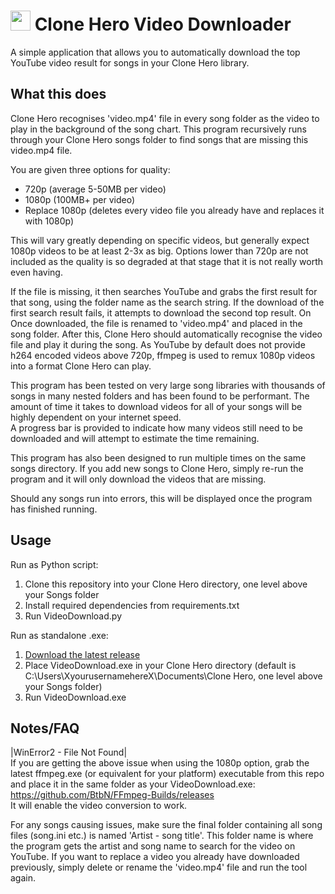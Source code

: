 <img src="https://github.com/jshackles/CloneHeroVideoDownloader/raw/master/assets/icon.png" width="32" height="32"></img> Clone Hero Video Downloader
===========
A simple application that allows you to automatically download the top YouTube video result for songs in your Clone Hero library.

What this does
-------
Clone Hero recognises 'video.mp4' file in every song folder as the video to play in the background of the song chart. 
This program recursively runs through your Clone Hero songs folder to find songs that are missing this video.mp4 file. 

You are given three options for quality:
- 720p (average 5-50MB per video)
- 1080p (100MB+ per video)
- Replace 1080p (deletes every video file you already have and replaces it with 1080p)
  
This will vary greatly depending on specific videos, but generally expect 1080p videos to be at least 2-3x as big.
Options lower than 720p are not included as the quality is so degraded at that stage that it is not really worth even having.

If the file is missing, it then searches YouTube and grabs the first result for that song, using the folder name as the search string. If the download of the first search result fails, it attempts to download the second top result. On
Once downloaded, the file is renamed to 'video.mp4' and placed in the song folder. After this, Clone Hero should automatically recognise the video file and play it during the song.
As YouTube by default does not provide h264 encoded videos above 720p, ffmpeg is used to remux 1080p videos into a format Clone Hero can play.

This program has been tested on very large song libraries with thousands of songs in many nested folders and has been found to be performant.
The amount of time it takes to download videos for all of your songs will be highly dependent on your internet speed.  
A progress bar is provided to indicate how many videos still need to be downloaded and will attempt to estimate the time remaining.

This program has also been designed to run multiple times on the same songs directory. If you add new songs to Clone Hero, simply re-run the program and it will only download the videos that are missing.

Should any songs run into errors, this will be displayed once the program has finished running.

Usage
-------
Run as Python script:
1. Clone this repository into your Clone Hero directory, one level above your Songs folder
2. Install required dependencies from requirements.txt
3. Run VideoDownload.py
   
Run as standalone .exe:
1. [Download the latest release](https://github.com/stripedew/CloneHeroVideoDownloader/releases/latest)
2. Place VideoDownload.exe in your Clone Hero directory (default is C:\Users\XyourusernamehereX\Documents\Clone Hero, one level above your Songs folder)
3. Run VideoDownload.exe

Notes/FAQ
-------

|WinError2 - File Not Found|  
If you are getting the above issue when using the 1080p option, grab the latest ffmpeg.exe (or equivalent for your platform) executable from this repo and place it in the same folder as your VideoDownload.exe:
https://github.com/BtbN/FFmpeg-Builds/releases  
It will enable the video conversion to work.  

For any songs causing issues, make sure the final folder containing all song files (song.ini etc.) is named 'Artist - song title'. This folder name is where the program gets the artist and song name to search for the video on YouTube.
If you want to replace a video you already have downloaded previously, simply delete or rename the 'video.mp4' file and run the tool again.
